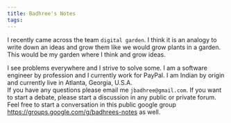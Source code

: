 ```yaml
---
title: Badhree's Notes
tags:
---
```

I recently came across the team `digital garden`. I think it is an analogy to write down an ideas and grow them like we would grow plants in a garden. This would be my garden where I think and grow ideas. 

I see problems everywhere and I strive to solve some. I am a software engineer by profession and I currently work for PayPal. I am Indian by origin and currently live in Atlanta, Georgia, U.S.A.  
If you have any questions please email me `jbadhree@gmail.com`. If you want to start a debate, please start a discussion in any public or private forum. Feel free to start a conversation in this public google group https://groups.google.com/g/badhrees-notes as well. 